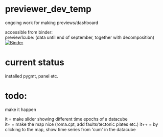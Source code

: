 # previewer_dev_temp
ongoing work for making previews/dashboard  

accessible from binder:  
preview1cube: (data until end of september, together with decomposition)
[![Binder](https://mybinder.org/badge_logo.svg)](https://mybinder.org/v2/gh/comet-licsar/previewer_dev_temp/HEAD?labpath=preview1cube.ipynb)  

# current status
installed pygmt, panel etc.

# todo:
make it happen  

it = make slider showing different time epochs of a datacube  
it+ = make the map nice (roma.cpt, add faults/tectonic plates etc.)
it++ = by clicking to the map, show time series from 'cum' in the datacube
